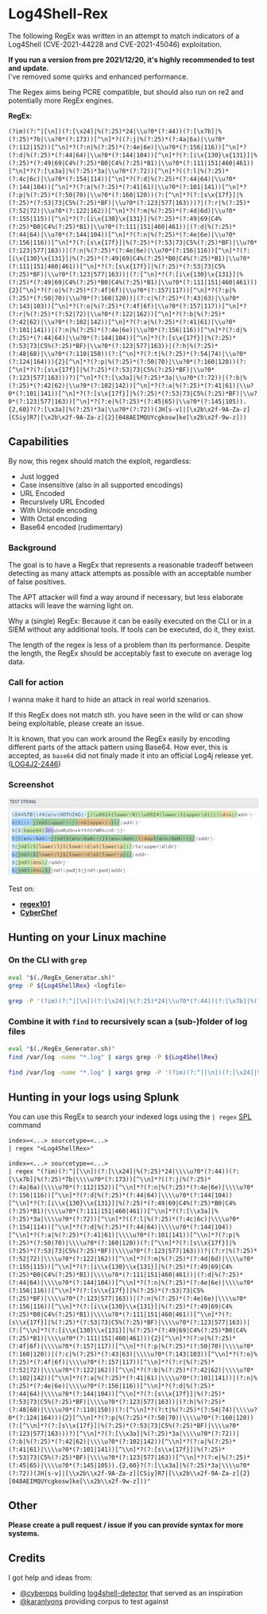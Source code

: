 # Log4Shell-Rex

The following RegEx was written in an attempt to match indicators of a Log4Shell (CVE-2021-44228 and
CVE-2021-45046) exploitation.

**If you run a version from pre 2021/12/20, it's highly recommended to test and update.**\
I've removed some quirks and enhanced performance.

The Regex aims being PCRE compatible, but should also run on re2 and potentially more RegEx engines.

**RegEx:**
```regex
(?im)(?:^|[\n])(?:[\x24]|%(?:25)*24|\\u?0*(?:44))(?:[\x7b]|%(?:25)*7b|\\u?0*(?:173))[^\n]*?((?:j|%(?:25)*(?:4a|6a)|\\u?0*(?:112|152))[^\n]*?(?:n|%(?:25)*(?:4e|6e)|\\u?0*(?:156|116))[^\n]*?(?:d|%(?:25)*(?:44|64)|\\u?0*(?:144|104))[^\n]*?(?:[i\x{130}\x{131}]|%(?:25)*(?:49|69|C4%(?:25)*B0|C4%(?:25)*B1)|\\u?0*(?:111|151|460|461))[^\n]*?(?:[\x3a]|%(?:25)*3a|\\u?0*(?:72))[^\n]*?((?:l|%(?:25)*(?:4c|6c)|\\u?0*(?:154|114))[^\n]*?(?:d|%(?:25)*(?:44|64)|\\u?0*(?:144|104))[^\n]*?(?:a|%(?:25)*(?:41|61)|\\u?0*(?:101|141))[^\n]*?(?:p|%(?:25)*(?:50|70)|\\u?0*(?:160|120))(?:[^\n]*?(?:[s\x{17f}]|%(?:25)*(?:53|73|C5%(?:25)*BF)|\\u?0*(?:123|577|163)))?|(?:r|%(?:25)*(?:52|72)|\\u?0*(?:122|162))[^\n]*?(?:m|%(?:25)*(?:4d|6d)|\\u?0*(?:155|115))[^\n]*?(?:[i\x{130}\x{131}]|%(?:25)*(?:49|69|C4%(?:25)*B0|C4%(?:25)*B1)|\\u?0*(?:111|151|460|461))|(?:d|%(?:25)*(?:44|64)|\\u?0*(?:144|104))[^\n]*?(?:n|%(?:25)*(?:4e|6e)|\\u?0*(?:156|116))[^\n]*?(?:[s\x{17f}]|%(?:25)*(?:53|73|C5%(?:25)*BF)|\\u?0*(?:123|577|163))|(?:n|%(?:25)*(?:4e|6e)|\\u?0*(?:156|116))[^\n]*?(?:[i\x{130}\x{131}]|%(?:25)*(?:49|69|C4%(?:25)*B0|C4%(?:25)*B1)|\\u?0*(?:111|151|460|461))[^\n]*?(?:[s\x{17f}]|%(?:25)*(?:53|73|C5%(?:25)*BF)|\\u?0*(?:123|577|163))|(?:[^\n]*?(?:[i\x{130}\x{131}]|%(?:25)*(?:49|69|C4%(?:25)*B0|C4%(?:25)*B1)|\\u?0*(?:111|151|460|461))){2}[^\n]*?(?:o|%(?:25)*(?:4f|6f)|\\u?0*(?:157|117))[^\n]*?(?:p|%(?:25)*(?:50|70)|\\u?0*(?:160|120))|(?:c|%(?:25)*(?:43|63)|\\u?0*(?:143|103))[^\n]*?(?:o|%(?:25)*(?:4f|6f)|\\u?0*(?:157|117))[^\n]*?(?:r|%(?:25)*(?:52|72)|\\u?0*(?:122|162))[^\n]*?(?:b|%(?:25)*(?:42|62)|\\u?0*(?:102|142))[^\n]*?(?:a|%(?:25)*(?:41|61)|\\u?0*(?:101|141))|(?:n|%(?:25)*(?:4e|6e)|\\u?0*(?:156|116))[^\n]*?(?:d|%(?:25)*(?:44|64)|\\u?0*(?:144|104))[^\n]*?(?:[s\x{17f}]|%(?:25)*(?:53|73|C5%(?:25)*BF)|\\u?0*(?:123|577|163))|(?:h|%(?:25)*(?:48|68)|\\u?0*(?:110|150))(?:[^\n]*?(?:t|%(?:25)*(?:54|74)|\\u?0*(?:124|164))){2}[^\n]*?(?:p|%(?:25)*(?:50|70)|\\u?0*(?:160|120))(?:[^\n]*?(?:[s\x{17f}]|%(?:25)*(?:53|73|C5%(?:25)*BF)|\\u?0*(?:123|577|163)))?)[^\n]*?(?:[\x3a]|%(?:25)*3a|\\u?0*(?:72))|(?:b|%(?:25)*(?:42|62)|\\u?0*(?:102|142))[^\n]*?(?:a|%(?:25)*(?:41|61)|\\u?0*(?:101|141))[^\n]*?(?:[s\x{17f}]|%(?:25)*(?:53|73|C5%(?:25)*BF)|\\u?0*(?:123|577|163))[^\n]*?(?:e|%(?:25)*(?:45|65)|\\u?0*(?:145|105)).{2,60}?(?:[\x3a]|%(?:25)*3a|\\u?0*(?:72))(JH[s-v]|[\x2b\x2f-9A-Za-z][CSiy]R7|[\x2b\x2f-9A-Za-z]{2}[048AEIMQUYcgkosw]ke[\x2b\x2f-9w-z]))
```

## Capabilities

By now, this regex should match the exploit, regardless:

- Just logged
- Case insensitive (also in all supported encodings)
- URL Encoded
- Recursively URL Encoded
- With Unicode encoding
- With Octal encoding
- Base64 encoded (rudimentary)

### Background

The goal is to have a RegEx that represents a reasonable tradeoff between detecting as many attack
attempts as possible with an acceptable number of false positives.

The APT attacker will find a way around if necessary, but less elaborate attacks will leave the
warning light on.

Why a (single) RegEx: Because it can be easily executed on the CLI or in a SIEM without any
additional tools. If tools can be executed, do it, they exist.

The length of the regex is less of a problem than its performance. Despite the length, the RegEx
should be acceptably fast to execute on average log data.

### Call for action

I wanna make it hard to hide an attack in real world szenarios.

If this RegEx does not match sth. you have seen in the wild or can show being exploitable, please
create an issue.

It is known, that you can work around the RegEx easily by encoding different parts of the attack
pattern using Base64. How ever, this is accepted, as `base64` did not finaly made it into an
official Log4j release yet. ([LOG4J2-2446](https://issues.apache.org/jira/projects/LOG4J2/issues/LOG4J2-2446))

### Screenshot

![Example Screenshot](screenshots/example_2.png)

Test on:
- **[regex101](https://regex101.com/r/KqGG3W/3)**
- **[CyberChef](https://gchq.github.io/CyberChef/#recipe=Regular_expression('User%20defined','put%20the%20regex%20here',true,true,false,false,false,false,'Highlight%20matches')&input=UHV0IFlvdXIgSW5wdXQgSGVyZQ)**


## Hunting on your Linux machine

### On the CLI with `grep`

```bash
eval "$(./RegEx_Generator.sh)"
grep -P ${Log4ShellRex} <logfile>
```

```bash
grep -P '(?im)(?:^|[\n])(?:[\x24]|%(?:25)*24|\\u?0*(?:44))(?:[\x7b]|%(?:25)*7b|\\u?0*(?:173))[^\n]*?((?:j|%(?:25)*(?:4a|6a)|\\u?0*(?:112|152))[^\n]*?(?:n|%(?:25)*(?:4e|6e)|\\u?0*(?:156|116))[^\n]*?(?:d|%(?:25)*(?:44|64)|\\u?0*(?:144|104))[^\n]*?(?:[i\x{130}\x{131}]|%(?:25)*(?:49|69|C4%(?:25)*B0|C4%(?:25)*B1)|\\u?0*(?:111|151|460|461))[^\n]*?(?:[\x3a]|%(?:25)*3a|\\u?0*(?:72))[^\n]*?((?:l|%(?:25)*(?:4c|6c)|\\u?0*(?:154|114))[^\n]*?(?:d|%(?:25)*(?:44|64)|\\u?0*(?:144|104))[^\n]*?(?:a|%(?:25)*(?:41|61)|\\u?0*(?:101|141))[^\n]*?(?:p|%(?:25)*(?:50|70)|\\u?0*(?:160|120))(?:[^\n]*?(?:[s\x{17f}]|%(?:25)*(?:53|73|C5%(?:25)*BF)|\\u?0*(?:123|577|163)))?|(?:r|%(?:25)*(?:52|72)|\\u?0*(?:122|162))[^\n]*?(?:m|%(?:25)*(?:4d|6d)|\\u?0*(?:155|115))[^\n]*?(?:[i\x{130}\x{131}]|%(?:25)*(?:49|69|C4%(?:25)*B0|C4%(?:25)*B1)|\\u?0*(?:111|151|460|461))|(?:d|%(?:25)*(?:44|64)|\\u?0*(?:144|104))[^\n]*?(?:n|%(?:25)*(?:4e|6e)|\\u?0*(?:156|116))[^\n]*?(?:[s\x{17f}]|%(?:25)*(?:53|73|C5%(?:25)*BF)|\\u?0*(?:123|577|163))|(?:n|%(?:25)*(?:4e|6e)|\\u?0*(?:156|116))[^\n]*?(?:[i\x{130}\x{131}]|%(?:25)*(?:49|69|C4%(?:25)*B0|C4%(?:25)*B1)|\\u?0*(?:111|151|460|461))[^\n]*?(?:[s\x{17f}]|%(?:25)*(?:53|73|C5%(?:25)*BF)|\\u?0*(?:123|577|163))|(?:[^\n]*?(?:[i\x{130}\x{131}]|%(?:25)*(?:49|69|C4%(?:25)*B0|C4%(?:25)*B1)|\\u?0*(?:111|151|460|461))){2}[^\n]*?(?:o|%(?:25)*(?:4f|6f)|\\u?0*(?:157|117))[^\n]*?(?:p|%(?:25)*(?:50|70)|\\u?0*(?:160|120))|(?:c|%(?:25)*(?:43|63)|\\u?0*(?:143|103))[^\n]*?(?:o|%(?:25)*(?:4f|6f)|\\u?0*(?:157|117))[^\n]*?(?:r|%(?:25)*(?:52|72)|\\u?0*(?:122|162))[^\n]*?(?:b|%(?:25)*(?:42|62)|\\u?0*(?:102|142))[^\n]*?(?:a|%(?:25)*(?:41|61)|\\u?0*(?:101|141))|(?:n|%(?:25)*(?:4e|6e)|\\u?0*(?:156|116))[^\n]*?(?:d|%(?:25)*(?:44|64)|\\u?0*(?:144|104))[^\n]*?(?:[s\x{17f}]|%(?:25)*(?:53|73|C5%(?:25)*BF)|\\u?0*(?:123|577|163))|(?:h|%(?:25)*(?:48|68)|\\u?0*(?:110|150))(?:[^\n]*?(?:t|%(?:25)*(?:54|74)|\\u?0*(?:124|164))){2}[^\n]*?(?:p|%(?:25)*(?:50|70)|\\u?0*(?:160|120))(?:[^\n]*?(?:[s\x{17f}]|%(?:25)*(?:53|73|C5%(?:25)*BF)|\\u?0*(?:123|577|163)))?)[^\n]*?(?:[\x3a]|%(?:25)*3a|\\u?0*(?:72))|(?:b|%(?:25)*(?:42|62)|\\u?0*(?:102|142))[^\n]*?(?:a|%(?:25)*(?:41|61)|\\u?0*(?:101|141))[^\n]*?(?:[s\x{17f}]|%(?:25)*(?:53|73|C5%(?:25)*BF)|\\u?0*(?:123|577|163))[^\n]*?(?:e|%(?:25)*(?:45|65)|\\u?0*(?:145|105)).{2,60}?(?:[\x3a]|%(?:25)*3a|\\u?0*(?:72))(JH[s-v]|[\x2b\x2f-9A-Za-z][CSiy]R7|[\x2b\x2f-9A-Za-z]{2}[048AEIMQUYcgkosw]ke[\x2b\x2f-9w-z]))' <logfile>
```

### Combine it with `find` to recursively scan a (sub-)folder of log files

```bash
eval "$(./RegEx_Generator.sh)"
find /var/log -name "*.log" | xargs grep -P ${Log4ShellRex}
```

```bash
find /var/log -name "*.log" | xargs grep -P '(?im)(?:^|[\n])(?:[\x24]|%(?:25)*24|\\u?0*(?:44))(?:[\x7b]|%(?:25)*7b|\\u?0*(?:173))[^\n]*?((?:j|%(?:25)*(?:4a|6a)|\\u?0*(?:112|152))[^\n]*?(?:n|%(?:25)*(?:4e|6e)|\\u?0*(?:156|116))[^\n]*?(?:d|%(?:25)*(?:44|64)|\\u?0*(?:144|104))[^\n]*?(?:[i\x{130}\x{131}]|%(?:25)*(?:49|69|C4%(?:25)*B0|C4%(?:25)*B1)|\\u?0*(?:111|151|460|461))[^\n]*?(?:[\x3a]|%(?:25)*3a|\\u?0*(?:72))[^\n]*?((?:l|%(?:25)*(?:4c|6c)|\\u?0*(?:154|114))[^\n]*?(?:d|%(?:25)*(?:44|64)|\\u?0*(?:144|104))[^\n]*?(?:a|%(?:25)*(?:41|61)|\\u?0*(?:101|141))[^\n]*?(?:p|%(?:25)*(?:50|70)|\\u?0*(?:160|120))(?:[^\n]*?(?:[s\x{17f}]|%(?:25)*(?:53|73|C5%(?:25)*BF)|\\u?0*(?:123|577|163)))?|(?:r|%(?:25)*(?:52|72)|\\u?0*(?:122|162))[^\n]*?(?:m|%(?:25)*(?:4d|6d)|\\u?0*(?:155|115))[^\n]*?(?:[i\x{130}\x{131}]|%(?:25)*(?:49|69|C4%(?:25)*B0|C4%(?:25)*B1)|\\u?0*(?:111|151|460|461))|(?:d|%(?:25)*(?:44|64)|\\u?0*(?:144|104))[^\n]*?(?:n|%(?:25)*(?:4e|6e)|\\u?0*(?:156|116))[^\n]*?(?:[s\x{17f}]|%(?:25)*(?:53|73|C5%(?:25)*BF)|\\u?0*(?:123|577|163))|(?:n|%(?:25)*(?:4e|6e)|\\u?0*(?:156|116))[^\n]*?(?:[i\x{130}\x{131}]|%(?:25)*(?:49|69|C4%(?:25)*B0|C4%(?:25)*B1)|\\u?0*(?:111|151|460|461))[^\n]*?(?:[s\x{17f}]|%(?:25)*(?:53|73|C5%(?:25)*BF)|\\u?0*(?:123|577|163))|(?:[^\n]*?(?:[i\x{130}\x{131}]|%(?:25)*(?:49|69|C4%(?:25)*B0|C4%(?:25)*B1)|\\u?0*(?:111|151|460|461))){2}[^\n]*?(?:o|%(?:25)*(?:4f|6f)|\\u?0*(?:157|117))[^\n]*?(?:p|%(?:25)*(?:50|70)|\\u?0*(?:160|120))|(?:c|%(?:25)*(?:43|63)|\\u?0*(?:143|103))[^\n]*?(?:o|%(?:25)*(?:4f|6f)|\\u?0*(?:157|117))[^\n]*?(?:r|%(?:25)*(?:52|72)|\\u?0*(?:122|162))[^\n]*?(?:b|%(?:25)*(?:42|62)|\\u?0*(?:102|142))[^\n]*?(?:a|%(?:25)*(?:41|61)|\\u?0*(?:101|141))|(?:n|%(?:25)*(?:4e|6e)|\\u?0*(?:156|116))[^\n]*?(?:d|%(?:25)*(?:44|64)|\\u?0*(?:144|104))[^\n]*?(?:[s\x{17f}]|%(?:25)*(?:53|73|C5%(?:25)*BF)|\\u?0*(?:123|577|163))|(?:h|%(?:25)*(?:48|68)|\\u?0*(?:110|150))(?:[^\n]*?(?:t|%(?:25)*(?:54|74)|\\u?0*(?:124|164))){2}[^\n]*?(?:p|%(?:25)*(?:50|70)|\\u?0*(?:160|120))(?:[^\n]*?(?:[s\x{17f}]|%(?:25)*(?:53|73|C5%(?:25)*BF)|\\u?0*(?:123|577|163)))?)[^\n]*?(?:[\x3a]|%(?:25)*3a|\\u?0*(?:72))|(?:b|%(?:25)*(?:42|62)|\\u?0*(?:102|142))[^\n]*?(?:a|%(?:25)*(?:41|61)|\\u?0*(?:101|141))[^\n]*?(?:[s\x{17f}]|%(?:25)*(?:53|73|C5%(?:25)*BF)|\\u?0*(?:123|577|163))[^\n]*?(?:e|%(?:25)*(?:45|65)|\\u?0*(?:145|105)).{2,60}?(?:[\x3a]|%(?:25)*3a|\\u?0*(?:72))(JH[s-v]|[\x2b\x2f-9A-Za-z][CSiy]R7|[\x2b\x2f-9A-Za-z]{2}[048AEIMQUYcgkosw]ke[\x2b\x2f-9w-z]))'
```

## Hunting in your logs using Splunk

You can use this RegEx to search your indexed logs using the `| regex`
[SPL](https://docs.splunk.com/Documentation/Splunk/latest/SearchReference/Regex) command

```spl
index=<...> sourcetype=<...>
| regex "<Log4ShellRex>"
```

```spl
index=<...> sourcetype=<...>
| regex "(?im)(?:^|[\\n])(?:[\\x24]|%(?:25)*24|\\\\u?0*(?:44))(?:[\\x7b]|%(?:25)*7b|\\\\u?0*(?:173))[^\\n]*?((?:j|%(?:25)*(?:4a|6a)|\\\\u?0*(?:112|152))[^\\n]*?(?:n|%(?:25)*(?:4e|6e)|\\\\u?0*(?:156|116))[^\\n]*?(?:d|%(?:25)*(?:44|64)|\\\\u?0*(?:144|104))[^\\n]*?(?:[i\\x{130}\\x{131}]|%(?:25)*(?:49|69|C4%(?:25)*B0|C4%(?:25)*B1)|\\\\u?0*(?:111|151|460|461))[^\\n]*?(?:[\\x3a]|%(?:25)*3a|\\\\u?0*(?:72))[^\\n]*?((?:l|%(?:25)*(?:4c|6c)|\\\\u?0*(?:154|114))[^\\n]*?(?:d|%(?:25)*(?:44|64)|\\\\u?0*(?:144|104))[^\\n]*?(?:a|%(?:25)*(?:41|61)|\\\\u?0*(?:101|141))[^\\n]*?(?:p|%(?:25)*(?:50|70)|\\\\u?0*(?:160|120))(?:[^\\n]*?(?:[s\\x{17f}]|%(?:25)*(?:53|73|C5%(?:25)*BF)|\\\\u?0*(?:123|577|163)))?|(?:r|%(?:25)*(?:52|72)|\\\\u?0*(?:122|162))[^\\n]*?(?:m|%(?:25)*(?:4d|6d)|\\\\u?0*(?:155|115))[^\\n]*?(?:[i\\x{130}\\x{131}]|%(?:25)*(?:49|69|C4%(?:25)*B0|C4%(?:25)*B1)|\\\\u?0*(?:111|151|460|461))|(?:d|%(?:25)*(?:44|64)|\\\\u?0*(?:144|104))[^\\n]*?(?:n|%(?:25)*(?:4e|6e)|\\\\u?0*(?:156|116))[^\\n]*?(?:[s\\x{17f}]|%(?:25)*(?:53|73|C5%(?:25)*BF)|\\\\u?0*(?:123|577|163))|(?:n|%(?:25)*(?:4e|6e)|\\\\u?0*(?:156|116))[^\\n]*?(?:[i\\x{130}\\x{131}]|%(?:25)*(?:49|69|C4%(?:25)*B0|C4%(?:25)*B1)|\\\\u?0*(?:111|151|460|461))[^\\n]*?(?:[s\\x{17f}]|%(?:25)*(?:53|73|C5%(?:25)*BF)|\\\\u?0*(?:123|577|163))|(?:[^\\n]*?(?:[i\\x{130}\\x{131}]|%(?:25)*(?:49|69|C4%(?:25)*B0|C4%(?:25)*B1)|\\\\u?0*(?:111|151|460|461))){2}[^\\n]*?(?:o|%(?:25)*(?:4f|6f)|\\\\u?0*(?:157|117))[^\\n]*?(?:p|%(?:25)*(?:50|70)|\\\\u?0*(?:160|120))|(?:c|%(?:25)*(?:43|63)|\\\\u?0*(?:143|103))[^\\n]*?(?:o|%(?:25)*(?:4f|6f)|\\\\u?0*(?:157|117))[^\\n]*?(?:r|%(?:25)*(?:52|72)|\\\\u?0*(?:122|162))[^\\n]*?(?:b|%(?:25)*(?:42|62)|\\\\u?0*(?:102|142))[^\\n]*?(?:a|%(?:25)*(?:41|61)|\\\\u?0*(?:101|141))|(?:n|%(?:25)*(?:4e|6e)|\\\\u?0*(?:156|116))[^\\n]*?(?:d|%(?:25)*(?:44|64)|\\\\u?0*(?:144|104))[^\\n]*?(?:[s\\x{17f}]|%(?:25)*(?:53|73|C5%(?:25)*BF)|\\\\u?0*(?:123|577|163))|(?:h|%(?:25)*(?:48|68)|\\\\u?0*(?:110|150))(?:[^\\n]*?(?:t|%(?:25)*(?:54|74)|\\\\u?0*(?:124|164))){2}[^\\n]*?(?:p|%(?:25)*(?:50|70)|\\\\u?0*(?:160|120))(?:[^\\n]*?(?:[s\\x{17f}]|%(?:25)*(?:53|73|C5%(?:25)*BF)|\\\\u?0*(?:123|577|163)))?)[^\\n]*?(?:[\\x3a]|%(?:25)*3a|\\\\u?0*(?:72))|(?:b|%(?:25)*(?:42|62)|\\\\u?0*(?:102|142))[^\\n]*?(?:a|%(?:25)*(?:41|61)|\\\\u?0*(?:101|141))[^\\n]*?(?:[s\\x{17f}]|%(?:25)*(?:53|73|C5%(?:25)*BF)|\\\\u?0*(?:123|577|163))[^\\n]*?(?:e|%(?:25)*(?:45|65)|\\\\u?0*(?:145|105)).{2,60}?(?:[\\x3a]|%(?:25)*3a|\\\\u?0*(?:72))(JH[s-v]|[\\x2b\\x2f-9A-Za-z][CSiy]R7|[\\x2b\\x2f-9A-Za-z]{2}[048AEIMQUYcgkosw]ke[\\x2b\\x2f-9w-z]))"
```

## Other

**Please create a pull request / issue if you can provide syntax for more systems.**

## Credits

I got help and ideas from:

- [@cyberops](https://twitter.com/cyb3rops) building [log4shell-detector](https://github.com/Neo23x0/log4shell-detector/) that served as an inspiration
- [@karanlyons](https://github.com/karanlyons) providing corpus to test against
